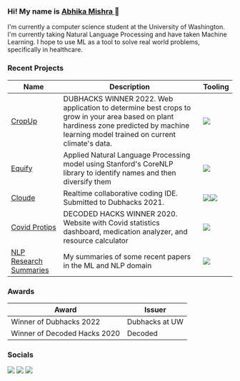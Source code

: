 ### Hi! My name is <a href="https://abhika-m.github.io/" target="_blank"> Abhika Mishra <a> 👋

I'm currently a computer science student at the University of Washington. I'm currently taking Natural Language Processing and have taken Machine Learning. I hope to use ML as a tool to solve real world problems, specifically in healthcare.

### Recent Projects
|Name|Description|Tooling|
|-|-|-|
|[CropUp](https://github.com/abhika-m/cropup)|DUBHACKS WINNER 2022. Web application to determine best crops to grow in your area based on plant hardiness zone predicted by machine learning model trained on current climate's data.|<img src="https://img.shields.io/badge/python%20-%2314354C.svg?&style=for-the-badge&logo=python&logoColor=white"/>|<img src="https://img.shields.io/badge/react%20-%2320232a.svg?&style=for-the-badge&logo=react&logoColor=%2361DAFB"/>
|[Equify](https://github.com/abhika-m/Equify)|Applied Natural Language Processing model using Stanford's CoreNLP library to identify names and then diversify them|<img src="https://img.shields.io/badge/java%20-%2320232a.svg?&style=for-the-badge&logo=Java&logoColor=%2361DAFB"/>
|[Cloude](https://devpost.com/software/nimbus-qp4j8w?ref_content=user-portfolio&ref_feature=in_progress)|Realtime collaborative coding IDE. Submitted to Dubhacks 2021.|<img src="https://img.shields.io/badge/react%20-%2314354C.svg?&style=for-the-badge&logo=react&logoColor=white"/><img src="https://img.shields.io/badge/Fluid%20-%2314354C.svg?&style=for-the-badge&logo=microsoft&logoColor=white%22"/>|
[Covid Protips](https://github.com/Zjjc123/Covid-Pro-Tips)|DECODED HACKS WINNER 2020. Website with Covid statistics dashboard, medication analyzer, and resource calculator|<img src="https://img.shields.io/badge/react%20-%2314354C.svg?&style=for-the-badge&logo=react&logoColor=white"/> 
|[NLP Research Summaries](https://github.com/abhika-m/researchpapers)|My summaries of some recent papers in the ML and NLP domain|<img src="https://img.shields.io/badge/Text%20-%2314354C.svg?&style=for-the-badge&logo=microsoft&logoColor=white%22"/>|

### Awards
|Award|Issuer
|-|-|
|Winner of Dubhacks 2022|Dubhacks at UW
|Winner of Decoded Hacks 2020|Decoded

### Socials
[<img src="https://img.shields.io/badge/linkedin%20-%230077B5.svg?&style=for-the-badge&logo=linkedin&logoColor=white"/>](https://www.linkedin.com/in/abhikamishra/)
[<img src="https://img.shields.io/badge/abhika.m%20-%23E4405F.svg?&style=for-the-badge&logo=Instagram&logoColor=white"/>](https://www.instagram.com/abhika.m) 
[<img src="https://img.shields.io/badge/abhika.m%20-%2300BBFF.svg?&style=for-the-badge&logo=Twitter&logoColor=white"/>](https://www.twitter.com/abhika_mishra) 

